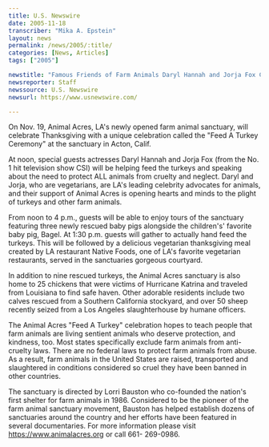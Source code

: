 ```yaml
---
title: U.S. Newswire
date: 2005-11-18
transcriber: "Mika A. Epstein"
layout: news
permalink: /news/2005/:title/
categories: [News, Articles]
tags: ["2005"]

newstitle: "Famous Friends of Farm Animals Daryl Hannah and Jorja Fox Celebrate Thanksgiving by Feeding a Turkey Rather Than Eating One!  "
newsreporter: Staff
newssource: U.S. Newswire
newsurl: https://www.usnewswire.com/

---
```

On Nov. 19, Animal Acres, LA's newly opened farm animal sanctuary, will celebrate Thanksgiving with a unique celebration called the "Feed A Turkey Ceremony" at the sanctuary in Acton, Calif.

At noon, special guests actresses Daryl Hannah and Jorja Fox (from the No. 1 hit television show CSI) will be helping feed the turkeys and speaking about the need to protect ALL animals from cruelty and neglect. Daryl and Jorja, who are vegetarians, are LA's leading celebrity advocates for animals, and their support of Animal Acres is opening hearts and minds to the plight of turkeys and other farm animals.

From noon to 4 p.m., guests will be able to enjoy tours of the sanctuary featuring three newly rescued baby pigs alongside the children's' favorite baby pig, Bagel. At 1:30 p.m. guests will gather to actually hand feed the turkeys. This will be followed by a delicious vegetarian thanksgiving meal created by LA restaurant Native Foods, one of LA's favorite vegetarian restaurants, served in the sanctuaries gorgeous courtyard.

In addition to nine rescued turkeys, the Animal Acres sanctuary is also home to 25 chickens that were victims of Hurricane Katrina and traveled from Louisiana to find safe haven. Other adorable residents include two calves rescued from a Southern California stockyard, and over 50 sheep recently seized from a Los Angeles slaughterhouse by humane officers.

The Animal Acres "Feed A Turkey" celebration hopes to teach people that farm animals are living sentient animals who deserve protection, and kindness, too. Most states specifically exclude farm animals from anti-cruelty laws. There are no federal laws to protect farm animals from abuse. As a result, farm animals in the United States are raised, transported and slaughtered in conditions considered so cruel they have been banned in other countries.

The sanctuary is directed by Lorri Bauston who co-founded the nation's first shelter for farm animals in 1986. Considered to be the pioneer of the farm animal sanctuary movement, Bauston has helped establish dozens of sanctuaries around the country and her efforts have been featured in several documentaries. For more information please visit https://www.animalacres.org or call 661- 269-0986.
